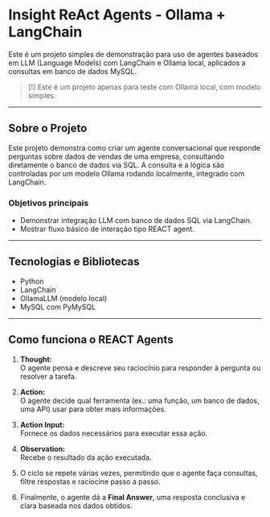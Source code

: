 # Insight ReAct Agents - Ollama + LangChain

Este é um projeto simples de demonstração para uso de agentes baseados em LLM (Language Models) com LangChain e Ollama local, aplicados a consultas em banco de dados MySQL.

> [!] Este é um projeto apenas para teste com Ollama local, com modelo simples.

---

## Sobre o Projeto

Este projeto demonstra como criar um agente conversacional que responde perguntas sobre dados de vendas de uma empresa, consultando diretamente o banco de dados via SQL. A consulta e a lógica são controladas por um modelo Ollama rodando localmente, integrado com LangChain.

### Objetivos principais

- Demonstrar integração LLM com banco de dados SQL via LangChain.  
- Mostrar fluxo básico de interação tipo REACT agent.  

---

## Tecnologias e Bibliotecas

- Python  
- LangChain  
- OllamaLLM (modelo local)  
- MySQL com PyMySQL  

---

## Como funciona o REACT Agents

1. **Thought:**  
   O agente pensa e descreve seu raciocínio para responder à pergunta ou resolver a tarefa.

2. **Action:**  
   O agente decide qual ferramenta (ex.: uma função, um banco de dados, uma API) usar para obter mais informações.

3. **Action Input:**  
   Fornece os dados necessários para executar essa ação.

4. **Observation:**  
   Recebe o resultado da ação executada.

5. O ciclo se repete várias vezes, permitindo que o agente faça consultas, filtre respostas e raciocine passo a passo.

6. Finalmente, o agente dá a **Final Answer**, uma resposta conclusiva e clara baseada nos dados obtidos.
